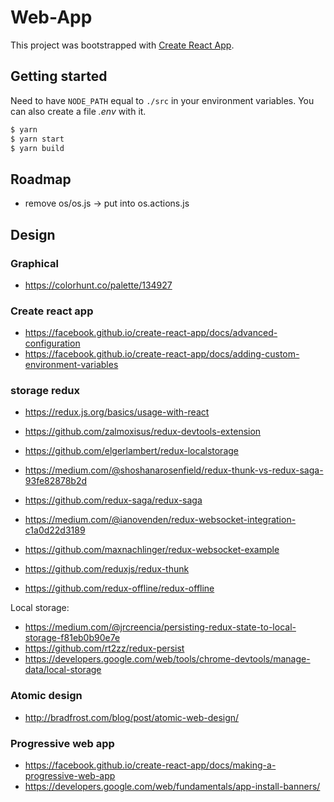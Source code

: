 # Web-App

This project was bootstrapped with [Create React App](https://github.com/facebook/create-react-app).

## Getting started

Need to have `NODE_PATH` equal to `./src` in your environment variables. You can also create a file _.env_ with it.

```bash
$ yarn
$ yarn start
$ yarn build
```

## Roadmap

- remove os/os.js -> put into os.actions.js

## Design

### Graphical

- https://colorhunt.co/palette/134927

### Create react app

- https://facebook.github.io/create-react-app/docs/advanced-configuration
- https://facebook.github.io/create-react-app/docs/adding-custom-environment-variables

### storage redux

- https://redux.js.org/basics/usage-with-react
- https://github.com/zalmoxisus/redux-devtools-extension
- https://github.com/elgerlambert/redux-localstorage
- https://medium.com/@shoshanarosenfield/redux-thunk-vs-redux-saga-93fe82878b2d
- https://github.com/redux-saga/redux-saga
- https://medium.com/@ianovenden/redux-websocket-integration-c1a0d22d3189
- https://github.com/maxnachlinger/redux-websocket-example
- https://github.com/reduxjs/redux-thunk

- https://github.com/redux-offline/redux-offline

Local storage:

- https://medium.com/@jrcreencia/persisting-redux-state-to-local-storage-f81eb0b90e7e
- https://github.com/rt2zz/redux-persist
- https://developers.google.com/web/tools/chrome-devtools/manage-data/local-storage

### Atomic design

- http://bradfrost.com/blog/post/atomic-web-design/

### Progressive web app

- https://facebook.github.io/create-react-app/docs/making-a-progressive-web-app
- https://developers.google.com/web/fundamentals/app-install-banners/
